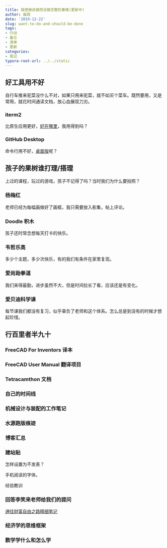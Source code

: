 ```yaml
---
title: 我想做该做而没做完整的事情(更新中)
author: 曲政
date: '2019-12-22'
slug: want-to-do-and-should-be-done
tags:
- 行动
- 备忘
- 清单
- 更新
categories:
- 笔记
typora-root-url: ../../static
---
```


## 好工具用不好

自行车推来驼菜没什么不对，如果只用来驼菜，就不如买个菜车。既然要用，又是常用，就花时间通读文档，放心血展现刀刃。

### iterm2

比原生应用更好，[好在哪里](https://iterm2.com/features.html)，我用得到吗？

### GitHub Desktop

命令行用不好，[桌面版](https://help.github.com/en/desktop/getting-started-with-github-desktop)呢？

## 孩子的果树谁打理/搭理

上过的课程，玩过的游戏，孩子不记得了吗？当时我们为什么要拍照？

### 杨梅红

老师已经为每幅画做好了画框，我只需要放入影集，帖上评论。

### Doodle 积木

孩子还时常念想每天打卡的快乐。

### 韦哲乐高

多少个主题，多少次快乐，有的我们有条件在家里复现。

### 爱尚跆拳道

我们来得最勤，进步虽然不大，但是时间拉长了看，应该还是有变化。

### 爱贝迪科学课

每节课我们都没有复习，似乎辜负了老师和这个体系。怎么总是到没有的时候才想起珍惜。

## 行百里者半九十

### FreeCAD For Inventors 译本

### FreeCAD User Manual 翻译项目

### Tetracamthon 文档

### 自己的时间线

### 机械设计与装配的工作笔记

### 水源跑版痕迹

### 博客汇总

### 建站贴

怎样设置为不发表？

手机阅读的字体。



经验教训

### 回答李笑来老师给我们的提问

[通往财富自由之路精细笔记](https://github.com/apachecn/the-way-to-wealth-freedom-notes)

### 经济学的思维框架

### 数学学什么和怎么学

